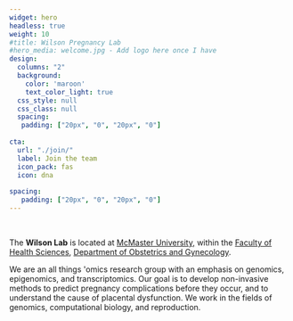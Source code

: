 ```yaml
---
widget: hero
headless: true
weight: 10
#title: Wilson Pregnancy Lab
#hero_media: welcome.jpg - Add logo here once I have
design:
  columns: "2"
  background:
    color: 'maroon'
    text_color_light: true
  css_style: null
  css_class: null
  spacing:
   padding: ["20px", "0", "20px", "0"]
   
cta:
  url: "./join/"
  label: Join the team
  icon_pack: fas
  icon: dna
  
spacing:
   padding: ["20px", "0", "20px", "0"]
---
```

<br>

The **Wilson Lab** is located at [McMaster University,](https://www.mcmaster.ca/) within the [Faculty of Health Sciences](https://healthsci.mcmaster.ca/), [Department of Obstetrics and Gynecology](https://obsgyn.mcmaster.ca/home).

We are an all things 'omics research group with an emphasis on genomics, epigenomics, and transcriptomics. Our goal is to develop non-invasive methods to predict pregnancy complications before they occur, and to understand the cause of placental dysfunction. We work in the fields of genomics, computational biology, and reproduction.


